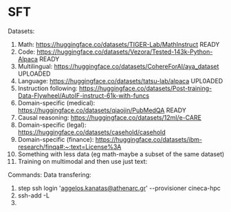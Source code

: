 # SFT

Datasets:
1) Math: https://huggingface.co/datasets/TIGER-Lab/MathInstruct READY
2) Code: https://huggingface.co/datasets/Vezora/Tested-143k-Python-Alpaca READY
3) Multilingual: https://huggingface.co/datasets/CohereForAI/aya_dataset UPLOADED
4) Language: https://huggingface.co/datasets/tatsu-lab/alpaca UPL0ADED
5) Instruction following: https://huggingface.co/datasets/Post-training-Data-Flywheel/AutoIF-instruct-61k-with-funcs
6) Domain-specific (medical): https://huggingface.co/datasets/qiaojin/PubMedQA READY
7) Causal reasoning: https://huggingface.co/datasets/12ml/e-CARE  
8) Domain-specific (legal): https://huggingface.co/datasets/casehold/casehold
9) Domain-specific (finance): https://huggingface.co/datasets/ibm-research/finqa#:~:text=License%3A
10) Something with less data (eg math-maybe a subset of the same dataset)
11) Training on multimodal and then use just text:



Commands:
Data transfering:
1) step ssh login 'aggelos.kanatas@athenarc.gr' --provisioner cineca-hpc
2) ssh-add -L
3) 
